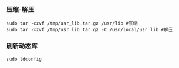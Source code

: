 ### 压缩-解压

```shell
sudo tar -czvf /tmp/usr_lib.tar.gz /usr/lib #压缩
sudo tar -xzvf /tmp/usr_lib.tar.gz -C /usr/local/usr_lib #解压
```

### 刷新动态库

```shell
sudo ldconfig
```


